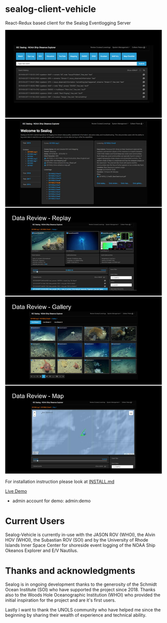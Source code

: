 # sealog-client-vehicle
React-Redux based client for the Sealog Eventlogging Server

![Screenshot 0](/docs/sealog-framecapture-0.jpg)
![Screenshot 1](/docs/sealog-framecapture-1.jpg)
![Screenshot 2](/docs/sealog-framecapture-2.jpg)
![Screenshot 3](/docs/sealog-framecapture-3.jpg)
![Screenshot 4](/docs/sealog-framecapture-4.jpg)

For installation instruction please look at [INSTALL.md](./INSTALL.md)

[Live Demo](https://sealog-vehicle.oceandatatools.org)

- admin account for demo: admin:demo

# Current Users
Sealog-Vehicle is currently in-use with the JASON ROV (WHOI), the Alvin HOV (WHOI), the Subastian ROV (SOI) and by the University of Rhode Islands Inner Space Center for shoreside event logging of the NOAA Ship Okeanos Explorer and E/V Nautilus.

# Thanks and acknowledgments
Sealog is in ongoing development thanks to the generosity of the Schmidt Ocean Institute (SOI) who have supported the project since 2018. Thanks also to the Woods Hole Oceanographic Institution (WHOI) who provided the initial inspiration for the project and are it's first users.

Lastly I want to thank the UNOLS community who have helped me since the beginning by sharing their wealth of experience and technical ability.
